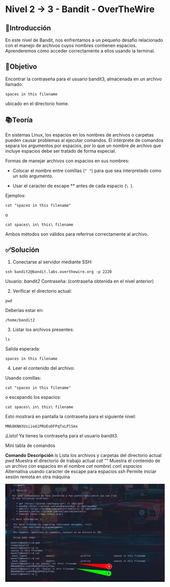 # Nivel 2 -> 3 - Bandit - OverTheWire

## 📖Introducción

En este nivel de Bandit, nos enfrentamos a un pequeño desafío relacionado con el manejo de archivos cuyos nombres contienen espacios.
Aprenderemos cómo acceder correctamente a ellos usando la terminal.

## 🎯Objetivo

Encontrar la contraseña para el usuario bandit3, almacenada en un archivo llamado:

```
spaces in this filename
```

ubicado en el directorio home.

## 📚Teoría

En sistemas Linux, los espacios en los nombres de archivos o carpetas pueden causar problemas al ejecutar comandos.
El intérprete de comandos separa los argumentos por espacios, por lo que un nombre de archivo que incluye espacios debe ser tratado de forma especial.

Formas de manejar archivos con espacios en sus nombres:

- Colocar el nombre entre comillas (```" "```) para que sea interpretado como un solo argumento.

- Usar el caracter de escape *\* antes de cada espacio (```\ ```).

Ejemplos:

```
cat "spaces in this filename"
```

o

```
cat spaces\ in\ this\ filename
```

Ambos métodos son válidos para referirse correctamente al archivo.

## ✅Solución

1. Conectarse al servidor mediante SSH:

```
ssh bandit2@bandit.labs.overthewire.org -p 2220
```
Usuario: *bandit2*
Contraseña: (contraseña obtenida en el nivel anterior)

2. Verificar el directorio actual:

```
pwd
```

Deberías estar en:

```
/home/bandit2
```

3. Listar los archivos presentes:

```
ls
```

Salida esperada:

```
spaces in this filename
```

4. Leer el contenido del archivo:

Usando comillas:

```
cat "spaces in this filename"
```

o escapando los espacios:

```
cat spaces\ in\ this\ filename
```

Esto mostrará en pantalla la contraseña para el siguiente nivel:

```
MNk8KNH3Usiio41PRUEoDFPqfxLPlSmx
```

¡Listo! Ya tienes la contraseña para el usuario bandit3.

Mini tabla de comandos

**Comando**	**Descripción**
*ls*	Lista los archivos y carpetas del directorio actual
*pwd*	Muestra el directorio de trabajo actual
*cat "<nombre con espacios>"*	Muestra el contenido de un archivo con espacios en el nombre
*cat nombre\ con\ espacios*	Alternativa usando caracter de escape para espacios
*ssh*	Permite iniciar sesión remota en otra máquina

![Resuelto](Imagen1.png)
